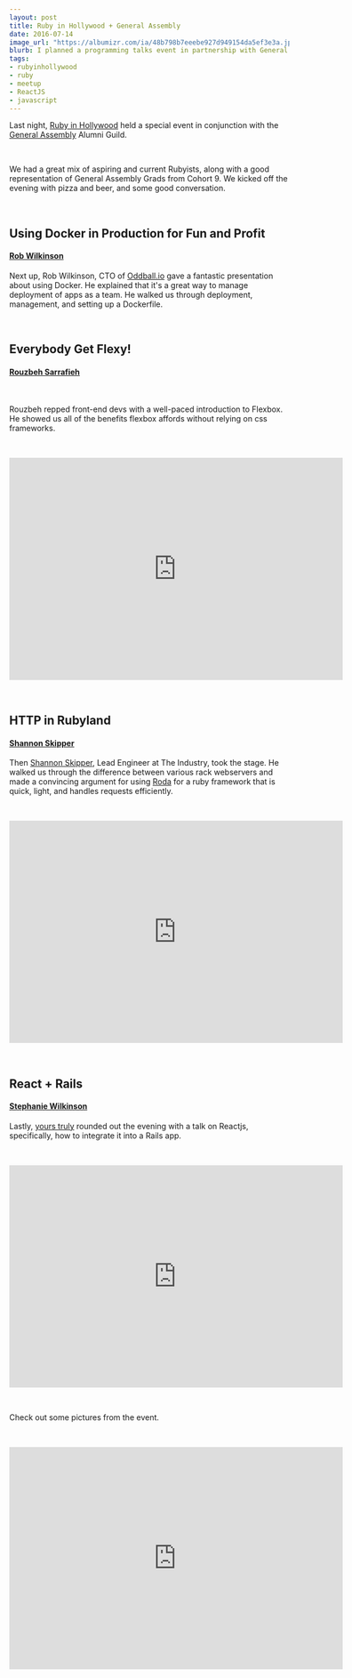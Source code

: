 ```yaml
---
layout: post
title: Ruby in Hollywood + General Assembly
date: 2016-07-14
image_url: "https://albumizr.com/ia/48b798b7eeebe927d949154da5ef3e3a.jpg"
blurb: I planned a programming talks event in partnership with General Assembly.
tags:
- rubyinhollywood
- ruby
- meetup
- ReactJS
- javascript
---
```




Last night, [Ruby in Hollywood](https://twitter.com/rubyinhollywood) held a special event in conjunction with the [General Assembly](https://generalassemb.ly) Alumni Guild.

&nbsp;

We had a great mix of aspiring and current Rubyists, along with a good representation of General Assembly Grads from Cohort 9. We kicked off the evening with pizza and beer, and some good conversation.   

&nbsp;



## Using Docker in Production for Fun and Profit
#### [Rob Wilkinson](https://twitter.com/RobAWilkinson)

Next up, Rob Wilkinson, CTO of [Oddball.io](http://oddball.io/) gave a fantastic presentation about using Docker. He explained that it's a great way to manage deployment of apps as a team. He walked us through deployment, management, and setting up a Dockerfile.   


&nbsp;




## Everybody Get Flexy!
#### [Rouzbeh Sarrafieh](https://twitter.com/rouzbeh84)

&nbsp;

Rouzbeh repped front-end devs with a well-paced introduction to Flexbox. He showed us all of the benefits flexbox affords without relying on css frameworks.

&nbsp;

<iframe src="https://docs.google.com/presentation/d/1oNo9JF78m1qAab7re5HF3IFSiNvIR1JRVCK3Woc84ew/embed?start=false&loop=false&delayms=15000" frameborder="0" width="600" height="400" allowfullscreen="true" mozallowfullscreen="true" webkitallowfullscreen="true"></iframe>    


&nbsp;



## HTTP in Rubyland
#### [Shannon Skipper](https://twitter.com/_havenn)

Then [Shannon Skipper](https://twitter.com/_havenn), Lead Engineer at The Industry, took the stage. He walked us through the difference between various rack webservers and made a convincing argument for using [Roda](http://roda.jeremyevans.net/) for a ruby framework that is quick, light, and handles requests efficiently.

&nbsp;



<iframe width="600" height="400" src="https://www.docdroid.net/e7CFBl3/http-in-rubyland.pdf.html" frameborder="0" allowfullscreen></iframe>  


&nbsp;


## React + Rails
#### [Stephanie Wilkinson](https://twitter.com/stephanieblack)
Lastly, [yours truly](https://twitter.com/stephanieblack) rounded out the evening with a talk on Reactjs, specifically, how to integrate it into a Rails app.


&nbsp;


<iframe src="https://docs.google.com/presentation/d/1QESAin7GNSaGHrwseha9j2FHYxoqcAvX3Z54FW6oBPE/embed?start=false&loop=false&delayms=15000" frameborder="0" width="600" height="400" allowfullscreen="true" mozallowfullscreen="true" webkitallowfullscreen="true"></iframe>   


&nbsp;

Check out some pictures from the event.


&nbsp;




<iframe src="http://albumizr.com/a/wnw" scrolling="no" frameborder="0" allowfullscreen width="600" height="400"></iframe>
